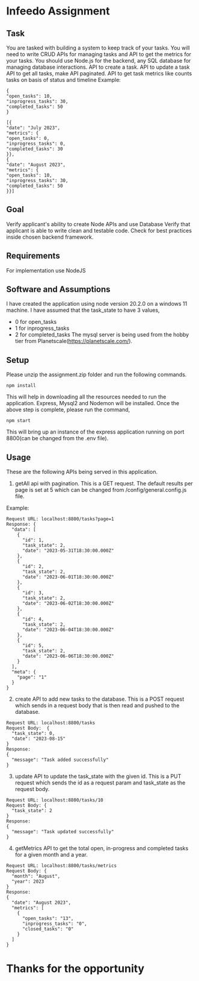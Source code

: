 # Infeedo Assignment

## Task
You are tasked with building a system to keep track of your tasks. You will need to write CRUD APIs for managing tasks and API to get the metrics for your tasks. You should use Node.js for the backend, any SQL database for managing database interactions.
API to create a task.
API to update a task
API to get all tasks, make API paginated.
API to get task metrics like counts tasks on basis of status and timeline Example:
```
{
"open_tasks": 10,
"inprogress_tasks": 30,
"completed_tasks": 50
}
```
```
[{
"date": "July 2023",
"metrics": {
"open_tasks": 0,
"inprogress_tasks": 0,
"completed_tasks": 30
}},
{
"date": "August 2023",
"metrics": {
"open_tasks": 10,
"inprogress_tasks": 30,
"completed_tasks": 50
}}]
```
## Goal

Verify applicant's ability to create Node APIs and use Database
Verify that applicant is able to write clean and testable code.
Check for best practices inside chosen backend framework.

## Requirements

For implementation use NodeJS

## Software and Assumptions
I have created the application using node version 20.2.0 on a windows 11 machine.
I have assumed that the task_state to have 3 values,
* 0 for open_tasks
* 1 for inprogress_tasks
* 2 for completed_tasks
The mysql server is being used from the hobby tier from Planetscale(https://planetscale.com/).

## Setup

Please unzip the assignment.zip folder and run the following commands.
```
npm install
```
This will help in downloading all the resources needed to run the application.
Express, Mysql2 and Nodemon will be installed.
Once the above step is complete, please run the command,
```
npm start
```
This will bring up an instance of the express application running on port 8800(can be changed from the .env file).

## Usage
These are the following APIs being served in this application.

1. getAll api with pagination. This is a GET request. The default results per page is set at 5 which can be changed from /config/general.config.js file.

Example:
```
Request URL: localhost:8800/tasks?page=1
Response: {
  "data": [
    {
      "id": 1,
      "task_state": 2,
      "date": "2023-05-31T18:30:00.000Z"
    },
    {
      "id": 2,
      "task_state": 2,
      "date": "2023-06-01T18:30:00.000Z"
    },
    {
      "id": 3,
      "task_state": 2,
      "date": "2023-06-02T18:30:00.000Z"
    },
    {
      "id": 4,
      "task_state": 2,
      "date": "2023-06-04T18:30:00.000Z"
    },
    {
      "id": 5,
      "task_state": 2,
      "date": "2023-06-06T18:30:00.000Z"
    }
  ],
  "meta": {
    "page": "1"
  }
}
```
2. create API to add new tasks to the database. This is a POST request which sends in a request body that is then read and pushed to the database.
```
Request URL: localhost:8800/tasks
Request Body:  {
  "task_state": 0,
  "date": "2023-08-15"
}
Response:
{
  "message": "Task added successfully"
}
```
3. update API to update the task_state with the given id. This is a PUT request which sends the id as a request param and task_state as the request body.
```
Request URL: localhost:8800/tasks/10
Request Body: {
  "task_state": 2
}
Response: 
{
  "message": "Task updated successfully"
}
```
4. getMetrics API to get the total open, in-progress and completed tasks for a given month and a year.

```
Request URL: localhost:8800/tasks/metrics
Request Body: {
  "month": "August",
  "year": 2023
}
Response: 
{
  "date": "August 2023",
  "metrics": [
    {
      "open_tasks": "13",
      "inprogress_tasks": "0",
      "closed_tasks": "0"
    }
  ]
}
```

# Thanks for the opportunity
